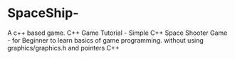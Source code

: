 # SpaceShip-
A c++ based game. 
C++ Game Tutorial - Simple C++ Space Shooter Game - for Beginner to learn basics of game programming. without using graphics/graphics.h and pointers 
C++
